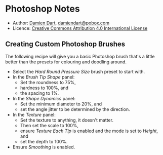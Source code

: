 Photoshop Notes
===============

  - Author: [Damien Dart][1], <damiendart@pobox.com>
  - Licence: [Creative Commons Attribution 4.0 International License][2]

[1]: <http://www.robotinaponcho.net>
[2]: <http://creativecommons.org/licenses/by/4.0/>


Creating Custom Photoshop Brushes
---------------------------------

The following recipe will give you a basic Photoshop brush that's a
little better than the presets for colouring and doodling around.

  - Select the _Hard Round Pressure Size_ brush preset to start with.
  - In the _Brush Tip Shape_ panel:
    - Set the roundness to 75%,
    - hardness to 100%, and
    - the spacing to 1%.
  - In the _Shape Dynamics_ panel:
    - Set the minimum diameter to 20%, and
    - set the angle jitter to be determined by the direction.
  - In the _Texture_ panel:
    - Set the texture to anything, it doesn't matter.
    - Then set the scale to 100%,
    - ensure _Texture Each Tip_ is enabled and the mode is set to
      _Height_, and
    - set the depth to 100%.
  - Ensure _Smoothing_ is enabled.
